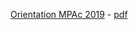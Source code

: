 
[Orientation MPAc 2019](https://teaching.mariomilone.org/orientation_mpac/big_data_and_co) - [pdf](https://teaching.mariomilone.org/orientation_mpac/big_data_and_co/Big_Data_and_Co.pdf)
